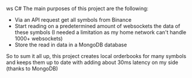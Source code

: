 ws C#
The main purposes of this project are the following:
- Via an API request get all symbols from Binance
- Start reading on a predetermined amount of websockets the data of these symbols (I needed a limitation as my home network can't handle 1000+ websockets)
- Store the read in data in a MongoDB database

So to sum it all up, this project creates local orderbooks for many symbols and keeps them up to date with adding about 30ms latency on my side (thanks to MongoDB)
